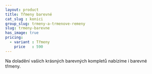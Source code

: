 ```yaml
---
layout: product
title: Třmeny barevné
cat_slug : konici
group_slug: trmeny-a-trmenove-remeny
slug: trmeny-barevne
has_image: true
pricing:
  - variant : Třmeny
    price   : 590
---
```


Na doladění vašich krásných barevných kompletů nabízíme i barevné třmeny.

